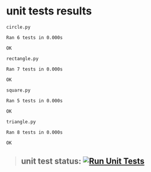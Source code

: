 # unit tests results
`circle.py`
```
Ran 6 tests in 0.000s

OK
```
`rectangle.py`
```
Ran 7 tests in 0.000s

OK
```
`square.py`
```
Ran 5 tests in 0.000s

OK
```
`triangle.py`
```
Ran 8 tests in 0.000s

OK
```
> ## unit test status: [![Run Unit Tests](https://github.com/val1fer/isrpo_lab4-5/actions/workflows/main.yml/badge.svg?branch=main)](https://github.com/val1fer/isrpo_lab4-5/actions/workflows/main.yml)
